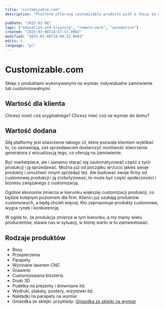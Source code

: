 ```yaml
---
title: "customizable.com"
description: "Platform offering customizable products with a focus on user experience and automation. Explore unique items tailored to your needs."

pubDate: "2025-03-08"
tags: ["education-and-training", "remote-work", "automotive"]
created: "2025-03-08T14:57:57.000Z"
modified: "2025-03-08T18:04:53.000Z"
edits: 6
language: "pl"
---
```


# Customizable.com

Sklep z produktami wykonywanymi na wymiar, indywidualne zamówienie lub customizowalnymi.

## Wartość dla klienta
Chcesz nosić coś oryginalnego? Chcesz mieć coś na wymiar do domu?

## Wartość dodana
Siłą platformy jest stworzenie takiego UI, które pozwala klientom wyklikać to, co zamawiają, zaś sprzedawcom dostarczyć możliwość stworzenia generatora z wizualizacją tego, co oferują na zamówienie.

Być marketplace, ale i samemu starać się zautomatyzować część z tych produkcji i ją sprzedawać. Można już od początku wrzucić jakieś swoje produkty i umożliwić innym sprzedaż też. Ale budować swoje firmy od customowej produkcji i ją zrobotyzować, to może być część społeczności i biznesu związanego z customizacją.

Ogólnie ekonomia zmierza w kierunku większej customizacji produkcji, co będzie kolejnym poziomem dla firm. Klienci już szukają produktów customowych, a będą chcieli więcej. Kto zaproponuje produkty customowe, wygra rynek i konkurencję.

W ogóle to, że produkcja zmierza w tym kierunku, a my mamy wielu producentów, stawia nas w sytuacji, w której warto w to zainwestować.

## Rodzaje produktów

- Boxy
- Przepierzenia
- Parapety
- Wycinane laserem CNC
- Grawerki
- Customizowana bizuteria
- Druki 3D
- Pudełka na prezenty i drewniane itd.
- Wydruki, plakaty, postery, wizytówki itd.
- Nakładki na parapety na wymiar
- Gniazdka ze sklejki: przykłady: [Gniazdka ze sklejki na wymiar](https://www.facebook.com/groups/886325572551447?multi_permalinks=1068097254374277&hoisted_section_header_type=recently_seen)